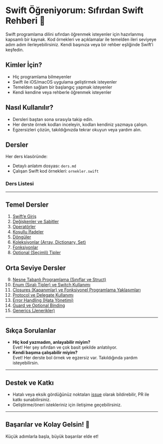 # Swift Öğreniyorum: Sıfırdan Swift Rehberi 🚀

Swift programlama dilini sıfırdan öğrenmek isteyenler için hazırlanmış kapsamlı bir kaynak. Kod örnekleri ve açıklamalar ile temelden ileri seviyeye adım adım ilerleyebilirsiniz. Kendi başınıza veya bir rehber eşliğinde Swift’i keşfedin.

## Kimler İçin?

- Hiç programlama bilmeyenler
- Swift ile iOS/macOS uygulama geliştirmek isteyenler
- Temelden sağlam bir başlangıç yapmak isteyenler
- Kendi kendine veya rehberle öğrenmek isteyenler

## Nasıl Kullanılır?

- Dersleri baştan sona sırasıyla takip edin.
- Her derste örnek kodları inceleyin, kodları kendiniz yazmaya çalışın.
- Egzersizleri çözün, takıldığınızda tekrar okuyun veya yardım alın.

## Dersler

Her ders klasöründe:
- Detaylı anlatım dosyası: `ders.md`
- Çalışan Swift kod örnekleri: `ornekler.swift`

### Ders Listesi

---

## Temel Dersler

1. [Swift’e Giriş](01-swift-giris/ders.md)
2. [Değişkenler ve Sabitler](02-degiskenler-ve-sabitler/ders.md)
3. [Operatörler](03-operatorler/ders.md)
4. [Koşullu İfadeler](04-kosullu-ifadeler/ders.md)
5. [Döngüler](05-donguler/ders.md)
6. [Koleksiyonlar (Array, Dictionary, Set)](06-koleksiyonlar/ders.md)
7. [Fonksiyonlar](07-fonksiyonlar/ders.md)
8. [Optional (Seçimli) Tipler](08-optional/ders.md)

## Orta Seviye Dersler

9. [Nesne Tabanlı Programlama (Sınıflar ve Struct)](09-nesne-tabanli/ders.md)
10. [Enum (Sıralı Tipler) ve Switch Kullanımı](10-enum-ve-switch/ders.md)
11. [Closures (Kapanımlar) ve Fonksiyonel Programlama Yaklaşımları](11-closures-ve-fonksiyonel/ders.md)
12. [Protocol ve Delegate Kullanımı](12-protocol-ve-delegate/ders.md)
13. [Error Handling (Hata Yönetimi)](13-error-handling/ders.md)
14. [Guard ve Optional Binding](14-guard-ve-optional-binding/ders.md)
15. [Generics (Jenerikler)](15-generics-jenerikler/ders.md)

---

## Sıkça Sorulanlar

- **Hiç kod yazmadım, anlayabilir miyim?**  
  Evet! Her şey sıfırdan ve çok basit şekilde anlatılıyor.
- **Kendi başıma çalışabilir miyim?**  
  Evet! Her derste bol örnek ve egzersiz var. Takıldığında yardım isteyebilirsin.

---

## Destek ve Katkı

- Hatalı veya eksik gördüğünüz noktaları [issue](https://github.com/EgoistDeveloper/swift-ogreniyorum/issues) olarak bildirebilir, PR ile katkı sunabilirsiniz.
- Geliştirme/öneri istekleriniz için iletişime geçebilirsiniz.

---

## Başarılar ve Kolay Gelsin! 🎉

Küçük adımlarla başla, büyük başarılar elde et!
